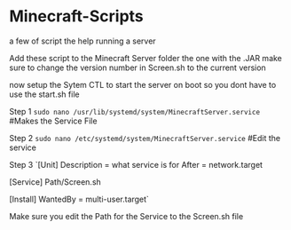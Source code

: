 # Minecraft-Scripts
a few of script the help running a server 

Add these script to the Minecraft Server folder the one with the .JAR make sure to change the version number in Screen.sh to the current version 

now setup the Sytem CTL to start the server on boot so you dont have to use the start.sh file

Step 1
`sudo nano /usr/lib/systemd/system/MinecraftServer.service` #Makes the Service File

Step 2
`sudo nano /etc/systemd/system/MinecraftServer.service` #Edit the service

Step 3
`[Unit]
Description = what service is for
After = network.target

[Service]
Path/Screen.sh

[Install]
WantedBy = multi-user.target`

Make sure you edit the Path for the Service to the Screen.sh file
